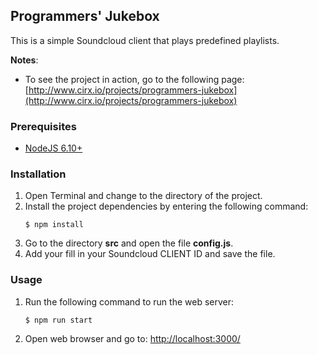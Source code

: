 ## Programmers' Jukebox
This is a simple Soundcloud client that plays predefined playlists.

**Notes**: 
* To see the project in action, go to the following page: [http://www.cirx.io/projects/programmers-jukebox](http://www.cirx.io/projects/programmers-jukebox)

### Prerequisites
* [NodeJS 6.10+](https://nodejs.org/en/)

### Installation
1. Open Terminal and change to the directory of the project.
2. Install the project dependencies by entering the following command:
    ```
    $ npm install
    ```
3. Go to the directory **src** and open the file **config.js**.
4. Add your fill in your Soundcloud CLIENT ID and save the file.

### Usage
1. Run the following command to run the web server:
   
    ```
    $ npm run start
    ```
2. Open web browser and go to: [http://localhost:3000/](http://localhost:3000/)